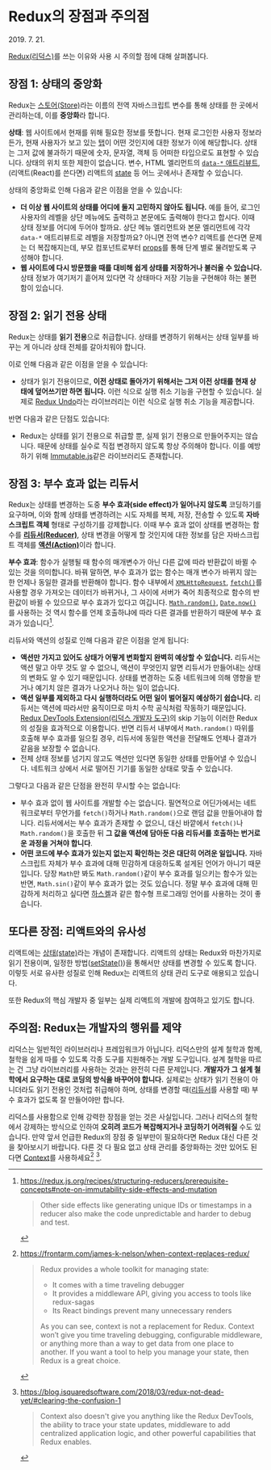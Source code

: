 # Redux의 장점과 주의점

<time id="date-published" datetime="2019-07-21">2019. 7. 21.</time>

[Redux(리덕스)](https://redux.js.org/)를 쓰는 이유와 사용 시 주의할 점에 대해 살펴봅니다.

## 장점 1: 상태의 중앙화

Redux는 [스토어(Store)](https://redux.js.org/glossary#store)라는 이름의 전역 자바스크립트 변수를 통해 상태를 한 곳에서 관리하는데, 이를 **중앙화**라 합니다.

**상태**: 웹 사이트에서 현재를 위해 필요한 정보를 뜻합니다. 현재 로그인한 사용자 정보라든가, 현재 사용자가 보고 있는 [탭](https://react-bootstrap.github.io/components/tabs/)이 어떤 것인지에 대한 정보가 이에 해당합니다. 상태는 그저 값에 불과하기 때문에 숫자, 문자열, 객체 등 어떠한 타입으로도 표현할 수 있습니다. 상태의 위치 또한 제한이 없습니다. 변수, HTML 엘리먼트의 [`data-*` 애트리뷰트](https://developer.mozilla.org/en-US/docs/Learn/HTML/Howto/Use_data_attributes), (리액트(React)를 쓴다면) 리액트의 [state](https://reactjs.org/docs/glossary.html#state) 등 어느 곳에서나 존재할 수 있습니다.

상태의 중앙화로 인해 다음과 같은 이점을 얻을 수 있습니다:

- **더 이상 웹 사이트의 상태를 어디에 둘지 고민하지 않아도 됩니다.** 예를 들어, 로그인 사용자의 레벨을 상단 메뉴에도 출력하고 본문에도 출력해야 한다고 합시다. 이때 상태 정보를 어디에 두어야 할까요. 상단 메뉴 엘리먼트와 본문 엘리먼트에 각각 `data-*` 애트리뷰트로 레벨을 저장할까요? 아니면 전역 변수? 리액트를 쓴다면 문제는 더 복잡해지는데, 부모 컴포넌트로부터 [props](https://reactjs.org/docs/glossary.html#props)를 통해 단계 별로 물려받도록 구성해야 합니다.
- **웹 사이트에 다시 방문했을 때를 대비해 쉽게 상태를 저장하거나 불러올 수 있습니다.** 상태 정보가 여기저기 흩어져 있다면 각 상태마다 저장 기능을 구현해야 하는 불편함이 있습니다.

## 장점 2: 읽기 전용 상태

Redux는 상태를 **읽기 전용**으로 취급합니다. 상태를 변경하기 위해서는 상태 일부를 바꾸는 게 아니라 상태 전체를 갈아치워야 합니다.

이로 인해 다음과 같은 이점을 얻을 수 있습니다:

- 상태가 읽기 전용이므로, **이전 상태로 돌아가기 위해서는 그저 이전 상태를 현재 상태에 덮어쓰기만 하면 됩니다.** 이런 식으로 실행 취소 기능을 구현할 수 있습니다. 실제로 [Redux Undo](https://redux.js.org/recipes/implementing-undo-history#using-redux-undo)라는 라이브러리는 이런 식으로 실행 취소 기능을 제공합니다.

반면 다음과 같은 단점도 있습니다:

- Redux는 상태를 읽기 전용으로 취급할 뿐, 실제 읽기 전용으로 만들어주지는 않습니다. 때문에 상태를 실수로 직접 변경하지 않도록 항상 주의해야 합니다. 이를 예방하기 위해 [Immutable.js](https://immutable-js.github.io/immutable-js/)같은 라이브러리도 존재합니다.

## 장점 3: 부수 효과 없는 리듀서

Redux는 상태를 변경하는 도중 **부수 효과(side effect)가 일어나지 않도록** 코딩하기를 요구하며, 이와 함께 상태를 변경하려는 시도 자체를 복제, 저장, 전송할 수 있도록 **자바스크립트 객체** 형태로 구성하기를 강제합니다. 이때 부수 효과 없이 상태를 변경하는 함수를 [**리듀서(Reducer)**](https://redux.js.org/glossary#reducer), 상태 변경을 어떻게 할 것인지에 대한 정보를 담은 자바스크립트 객체를 [**액션(Action)**](https://redux.js.org/glossary#action)이라 합니다.

**부수 효과**: 함수가 실행될 때 함수의 매개변수가 아닌 다른 값에 따라 반환값이 바뀔 수 있는 것을 의미합니다. 바꿔 말하면, 부수 효과가 없는 함수는 매개 변수가 바뀌지 않는 한 언제나 동일한 결과를 반환해야 합니다. 함수 내부에서 [`XMLHttpRequest`](https://developer.mozilla.org/en-US/docs/Web/API/XMLHttpRequest), [`fetch()`](https://developer.mozilla.org/en-US/docs/Web/API/Fetch_API)를 사용할 경우 가져오는 데이터가 바뀌거나, 그 사이에 서버가 죽어 최종적으로 함수의 반환값이 바뀔 수 있으므로 부수 효과가 있다고 여깁니다. [`Math.random()`](https://developer.mozilla.org/en-US/docs/Web/JavaScript/Reference/Global_Objects/Math/random), [`Date.now()`](https://developer.mozilla.org/en-US/docs/Web/JavaScript/Reference/Global_Objects/Date/now)를 사용하는 것 역시 함수를 언제 호출하냐에 따라 다른 결과를 반환하기 때문에 부수 효과가 있습니다[^side-effects].

[^side-effects]:
    <https://redux.js.org/recipes/structuring-reducers/prerequisite-concepts#note-on-immutability-side-effects-and-mutation>

    > Other side effects like generating unique IDs or timestamps in a reducer also make the code unpredictable and harder to debug and test.

리듀서와 액션의 성질로 인해 다음과 같은 이점을 얻게 됩니다:

- **액션만 가지고 있어도 상태가 어떻게 변화할지 완벽히 예상할 수 있습니다.** 리듀서는 액션 말고 아무 것도 알 수 없으니, 액션이 무엇인지 알면 리듀서가 만들어내는 상태의 변화도 알 수 있기 때문입니다. 상태를 변경하는 도중 네트워크에 의해 영향을 받거나 예기치 않은 결과가 나오거나 하는 일이 없습니다.
- **액션 일부를 제외하고 다시 실행하더라도 어떤 일이 벌어질지 예상하기 쉽습니다.** 리듀서는 액션에 따라서만 움직이므로 마치 수학 공식처럼 작동하기 때문입니다. [Redux DevTools Extension(리덕스 개발자 도구)](http://extension.remotedev.io/)의 skip 기능이 이러한 Redux의 성질을 효과적으로 이용합니다. 반면 리듀서 내부에서 `Math.random()` 따위를 호출해 부수 효과를 일으킬 경우, 리듀서에 동일한 액션을 전달해도 언제나 결과가 같음을 보장할 수 없습니다.
- 전체 상태 정보를 넘기지 않고도 액션만 있다면 동일한 상태를 만들어낼 수 있습니다. 네트워크 상에서 서로 떨어진 기기를 동일한 상태로 맞출 수 있습니다.

그렇다고 다음과 같은 단점을 완전히 무시할 수는 없습니다:

- 부수 효과 없이 웹 사이트를 개발할 수는 없습니다. 필연적으로 어딘가에서는 네트워크로부터 무언가를 `fetch()`하거나 `Math.random()`으로 랜덤 값을 만들어내야 합니다. 리듀서에서는 부수 효과가 존재할 수 없으니, 대신 바깥에서 `fetch()`나 `Math.random()`을 호출한 뒤 **그 값을 액션에 담아둔 다음 리듀서를 호출하는 번거로운 과정을 거쳐야 합니다**.
- **어떤 코드에 부수 효과가 있는지 없는지 확인하는 것은 대단히 어려운 일입니다.** 자바스크립트 자체가 부수 효과에 대해 민감하게 대응하도록 설게된 언어가 아니기 때문입니다. 당장 `Math`만 봐도 `Math.random()`같이 부수 효과를 일으키는 함수가 있는 반면, `Math.sin()`같이 부수 효과가 없는 것도 있습니다. 정말 부수 효과에 대해 민감하게 처리하고 싶다면 [하스켈](https://en.wikibooks.org/wiki/Haskell)과 같은 함수형 프로그래밍 언어를 사용하는 것이 좋습니다.

## 또다른 장점: 리액트와의 유사성

리액트에는 [상태(state)](https://reactjs.org/docs/glossary.html#state)라는 개념이 존재합니다. 리액트의 상태는 Redux와 마찬가지로 읽기 전용이며, 일정한 방법([setState()](https://reactjs.org/docs/react-component.html#setstate))을 통해서만 상태를 변경할 수 있도록 합니다. 이렇듯 서로 유사한 성질로 인해 Redux는 리액트의 상태 관리 도구로 애용되고 있습니다.

또한 Redux의 핵심 개발자 중 일부는 실제 리액트의 개발에 참여하고 있기도 합니다.

## 주의점: Redux는 개발자의 행위를 제약

리덕스는 일반적인 라이브러리나 프레임워크가 아닙니다. 리덕스만의 설계 철학과 함께, 철학을 쉽게 따를 수 있도록 각종 도구를 지원해주는 개발 도구입니다. 설계 철학을 따르는 건 그냥 라이브러리를 사용하는 것과는 완전히 다른 문제입니다. **개발자가 그 설계 철학에서 요구하는 대로 코딩의 방식을 바꾸어야 합니다.** 실제로는 상태가 읽기 전용이 아니더라도 읽기 전용인 것처럽 취급해야 하며, 상태를 변경할 때([리듀서](https://redux.js.org/glossary#reducer)를 사용할 때) 부수 효과가 없도록 잘 만들어야만 합니다.

리덕스를 사용함으로 인해 강력한 장점을 얻는 것은 사실입니다. 그러나 리덕스의 철학에서 강제하는 방식으로 인하여 **오히려 코드가 복잡해지거나 코딩하기 어려워질** 수도 있습니다. 만약 앞서 언급한 Redux의 장점 중 일부만이 필요하다면 Redux 대신 다른 것을 찾아보시기 바랍니다. 다른 것 다 필요 없고 상태 관리를 중앙화하는 것만 있어도 된다면 [Context](https://reactjs.org/docs/context.html)를 사용하세요[^when-context-replaces-redux] [^redux-not-dead-yet].

[^when-context-replaces-redux]:
    <https://frontarm.com/james-k-nelson/when-context-replaces-redux/>

    > Redux provides a whole toolkit for managing state:
    >
    > - It comes with a time traveling debugger
    > - It provides a middleware API, giving you access to tools like redux-sagas
    > - Its React bindings prevent many unnecessary renders
    >
    > As you can see, context is not a replacement for Redux. Context won’t give you time traveling debugging, configurable middleware, or anything more than a way to get data from one place to another. If you want a tool to help you manage your state, then Redux is a great choice.

[^redux-not-dead-yet]:
    <https://blog.isquaredsoftware.com/2018/03/redux-not-dead-yet/#clearing-the-confusion-1>

    > Context also doesn't give you anything like the Redux DevTools, the ability to trace your state updates, middleware to add centralized application logic, and other powerful capabilities that Redux enables.
